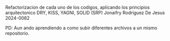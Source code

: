 Refactorizacion de cada uno de los codigos, aplicando los principios arquitectonico DRY, KISS, YAGNI, SOLID (SRP)
Jonaifry Rodriguez De Jesus 2024-0082

PD: Aun ando aprendiendo a como subir diferentes archivos a un mismo repositorio. 
